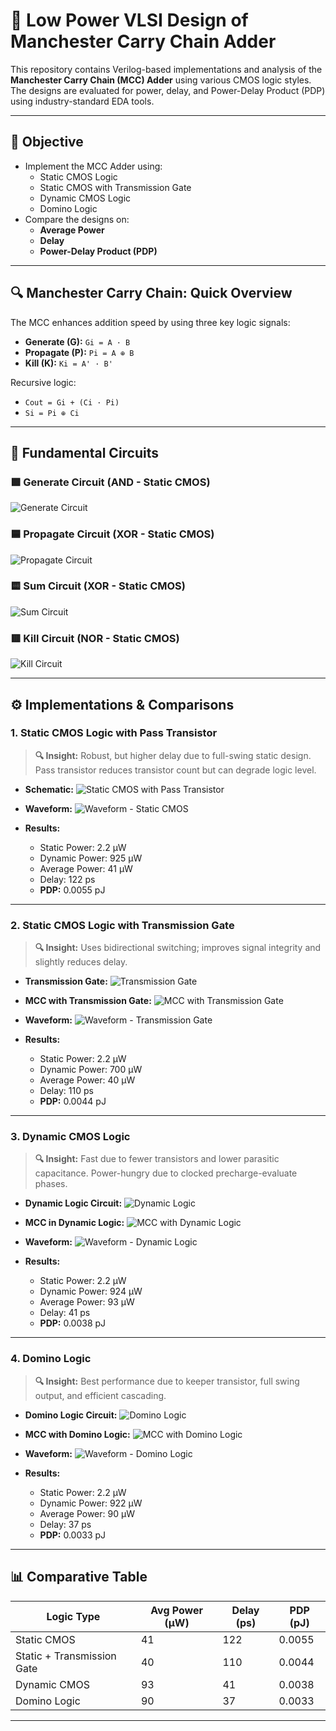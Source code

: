 # 🔋 Low Power VLSI Design of Manchester Carry Chain Adder

This repository contains Verilog-based implementations and analysis of the **Manchester Carry Chain (MCC) Adder** using various CMOS logic styles. The designs are evaluated for power, delay, and Power-Delay Product (PDP) using industry-standard EDA tools.

---

## 🎯 Objective

- Implement the MCC Adder using:
  - Static CMOS Logic
  - Static CMOS with Transmission Gate
  - Dynamic CMOS Logic
  - Domino Logic
- Compare the designs on:
  - **Average Power**
  - **Delay**
  - **Power-Delay Product (PDP)**

---

## 🔍 Manchester Carry Chain: Quick Overview

The MCC enhances addition speed by using three key logic signals:
- **Generate (G):** `Gi = A · B`
- **Propagate (P):** `Pi = A ⊕ B`
- **Kill (K):** `Ki = A' · B'`

Recursive logic:
- `Cout = Gi + (Ci · Pi)`
- `Si = Pi ⊕ Ci`

---

## 🧩 Fundamental Circuits

### 🟩 Generate Circuit (AND - Static CMOS)
![Generate Circuit](images/generate_circuit.png)

### 🟦 Propagate Circuit (XOR - Static CMOS)
![Propagate Circuit](images/propagate_circuit.png)

### 🟨 Sum Circuit (XOR - Static CMOS)
![Sum Circuit](images/sum_circuit.png)

### 🟥 Kill Circuit (NOR - Static CMOS)
![Kill Circuit](images/kill_circuit.png)

---

## ⚙️ Implementations & Comparisons

### 1. Static CMOS Logic with Pass Transistor

> **🔍 Insight:** Robust, but higher delay due to full-swing static design. Pass transistor reduces transistor count but can degrade logic level.

- **Schematic:**
  ![Static CMOS with Pass Transistor](images/static_cmos_pass_transistor.png)

- **Waveform:**
  ![Waveform - Static CMOS](images/waveform_static_cmos.png)

- **Results:**
  - Static Power: 2.2 µW
  - Dynamic Power: 925 µW
  - Average Power: 41 µW
  - Delay: 122 ps
  - **PDP:** 0.0055 pJ

---

### 2. Static CMOS Logic with Transmission Gate

> **🔍 Insight:** Uses bidirectional switching; improves signal integrity and slightly reduces delay.

- **Transmission Gate:**
  ![Transmission Gate](images/transmission_gate.png)

- **MCC with Transmission Gate:**
  ![MCC with Transmission Gate](images/mcc_transmission_gate.png)

- **Waveform:**
  ![Waveform - Transmission Gate](images/waveform_transmission_gate.png)

- **Results:**
  - Static Power: 2.2 µW
  - Dynamic Power: 700 µW
  - Average Power: 40 µW
  - Delay: 110 ps
  - **PDP:** 0.0044 pJ

---

### 3. Dynamic CMOS Logic

> **🔍 Insight:** Fast due to fewer transistors and lower parasitic capacitance. Power-hungry due to clocked precharge-evaluate phases.

- **Dynamic Logic Circuit:**
  ![Dynamic Logic](images/dynamic_logic.png)

- **MCC in Dynamic Logic:**
  ![MCC with Dynamic Logic](images/mcc_dynamic_logic.png)

- **Waveform:**
  ![Waveform - Dynamic Logic](images/waveform_dynamic_logic.png)

- **Results:**
  - Static Power: 2.2 µW
  - Dynamic Power: 924 µW
  - Average Power: 93 µW
  - Delay: 41 ps
  - **PDP:** 0.0038 pJ

---

### 4. Domino Logic

> **🔍 Insight:** Best performance due to keeper transistor, full swing output, and efficient cascading.

- **Domino Logic Circuit:**
  ![Domino Logic](images/domino_logic.png)

- **MCC with Domino Logic:**
  ![MCC with Domino Logic](images/mcc_domino_logic.png)

- **Waveform:**
  ![Waveform - Domino Logic](images/waveform_domino_logic.png)

- **Results:**
  - Static Power: 2.2 µW
  - Dynamic Power: 922 µW
  - Average Power: 90 µW
  - Delay: 37 ps
  - **PDP:** 0.0033 pJ

---

## 📊 Comparative Table

| Logic Type                   | Avg Power (µW) | Delay (ps) | PDP (pJ)   |
|-----------------------------|----------------|------------|------------|
| Static CMOS                 | 41             | 122        | 0.0055     |
| Static + Transmission Gate  | 40             | 110        | 0.0044     |
| Dynamic CMOS                | 93             | 41         | 0.0038     |
| Domino Logic                | 90             | 37         | 0.0033     |

---
